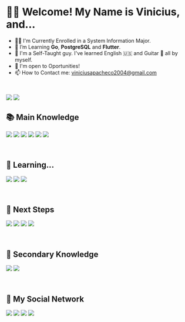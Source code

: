 # 👋🏼 Welcome! My Name is Vinicius, and...

- 🧑‍🎓 I'm Currently Enrolled in a System Information Major.
- 🌱 I’m Learning **Go**, **PostgreSQL** and **Flutter**.
- 📖 I'm a Self-Taught guy. I've learned English 🇺🇸 and Guitar 🎸 all by myself. 
- 💼 I'm open to Oportunities!
- 📫 How to Contact me: viniciusapacheco2004@gmail.com

<br />

![](https://github-readme-stats.vercel.app/api?username=TzuChaeDahy&theme=blue-green)
![](https://github-readme-stats.vercel.app/api/top-langs/?username=TzuChaeDahy&theme=blue-green)

## 📚 Main Knowledge

![](https://img.shields.io/badge/HTML5-E34F26?style=for-the-badge&logo=html5&logoColor=white)
![](https://img.shields.io/badge/CSS3-1572B6?style=for-the-badge&logo=css3&logoColor=white)
![](https://img.shields.io/badge/Tailwind_CSS-38B2AC?style=for-the-badge&logo=tailwind-css&logoColor=white)
![](https://img.shields.io/badge/JavaScript-323330?style=for-the-badge&logo=javascript&logoColor=F7DF1E)
![](https://img.shields.io/badge/React-20232A?style=for-the-badge&logo=react&logoColor=61DAFB)
![](https://img.shields.io/badge/GIT-E44C30?style=for-the-badge&logo=git&logoColor=white)

<br />

## 📝 Learning...
![](https://img.shields.io/badge/Go-00ADD8?style=for-the-badge&logo=go&logoColor=white)
![](https://img.shields.io/badge/PostgreSQL-316192?style=for-the-badge&logo=postgresql&logoColor=white)
![](https://img.shields.io/badge/Flutter-02569B?style=for-the-badge&logo=flutter&logoColor=white)

<br />

## 🎒 Next Steps
![](https://img.shields.io/badge/MySQL-00000F?style=for-the-badge&logo=mysql&logoColor=white)
![](https://img.shields.io/badge/MongoDB-4EA94B?style=for-the-badge&logo=mongodb&logoColor=white)
![](https://img.shields.io/badge/Kotlin-0095D5?&style=for-the-badge&logo=kotlin&logoColor=white)
![](https://img.shields.io/badge/Swift-FA7343?style=for-the-badge&logo=swift&logoColor=white)

<br />

## 📖 Secondary Knowledge
![](https://img.shields.io/badge/C%2B%2B-00599C?style=for-the-badge&logo=c%2B%2B&logoColor=white)
![](https://img.shields.io/badge/Arduino-00979D?style=for-the-badge&logo=Arduino&logoColor=white)

<br />

## 📱 My Social Network

<a href="https://https://www.instagram.com/vinicius_tcdsz/" target="_blank">![](https://img.shields.io/badge/Instagram-E4405F?style=for-the-badge&logo=instagram&logoColor=white)</a>
<a href="https://https://www.linkedin.com/in/vinicius-alves-pacheco-aa2b7a220/" target="_blank">![](https://img.shields.io/badge/LinkedIn-0077B5?style=for-the-badge&logo=linkedin&logoColor=white)</a>
<a href="https://https://open.spotify.com/user/31j46e3usclf6me6mfcd74noeequ" target="_blank">![](https://img.shields.io/badge/Spotify-1ED760?&style=for-the-badge&logo=spotify&logoColor=white)</a>
<a href="#" target="_blank">![](https://img.shields.io/badge/Gmail-D14836?style=for-the-badge&logo=gmail&logoColor=white)</a>
